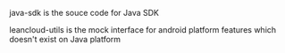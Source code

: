 java-sdk is the souce code for Java SDK


leancloud-utils is the mock interface for android platform features which doesn't exist on Java platform
